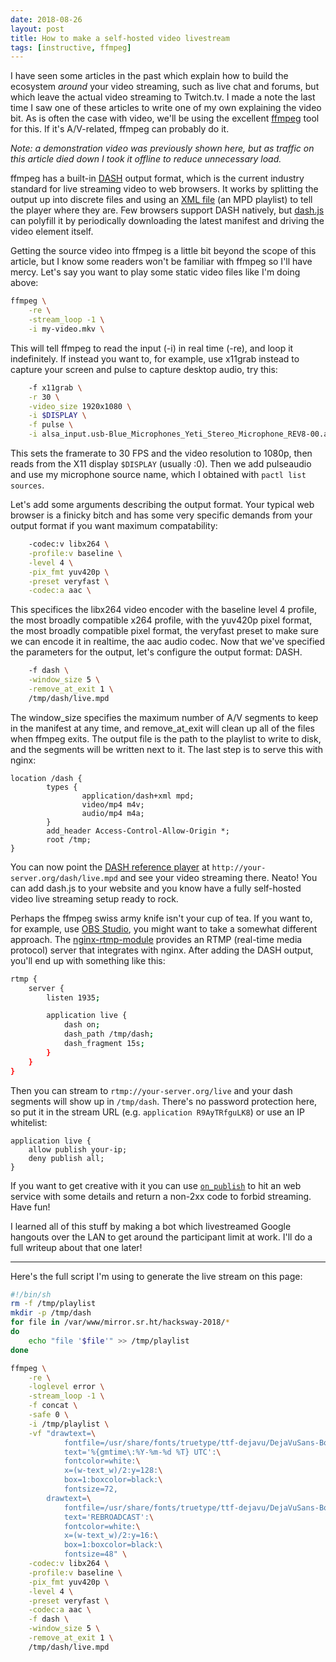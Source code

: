 ```yaml
---
date: 2018-08-26
layout: post
title: How to make a self-hosted video livestream
tags: [instructive, ffmpeg]
---
```


I have seen some articles in the past which explain how to build the ecosystem
*around* your video streaming, such as live chat and forums, but which leave the
actual video streaming to Twitch.tv. I made a note the last time I saw one of
these articles to write one of my own explaining the video bit. As is often the
case with video, we'll be using the excellent [ffmpeg](http://ffmpeg.org/) tool
for this. If it's A/V-related, ffmpeg can probably do it.

*Note: a demonstration video was previously shown here, but as traffic on this
article died down I took it offline to reduce unnecessary load.*

ffmpeg has a built-in [DASH](https://dashif.org/) output format, which is the
current industry standard for live streaming video to web browsers. It works by
splitting the output up into discrete files and using an [XML
file](/dash/live.mpd) (an MPD playlist) to tell the player where they are. Few
browsers support DASH natively, but
[dash.js](https://github.com/Dash-Industry-Forum/dash.js/wiki) can polyfill it
by periodically downloading the latest manifest and driving the video element
itself.

Getting the source video into ffmpeg is a little bit beyond the scope of this
article, but I know some readers won't be familiar with ffmpeg so I'll have
mercy. Let's say you want to play some static video files like I'm doing above:

```sh
ffmpeg \
	-re \
	-stream_loop -1 \
	-i my-video.mkv \
```

This will tell ffmpeg to read the input (-i) in real time (-re), and loop it
indefinitely. If instead you want to, for example, use x11grab instead to
capture your screen and pulse to capture desktop audio, try this:

```sh
    -f x11grab \
    -r 30 \
    -video_size 1920x1080 \
    -i $DISPLAY \
    -f pulse \
    -i alsa_input.usb-Blue_Microphones_Yeti_Stereo_Microphone_REV8-00.analog-stereo
```

This sets the framerate to 30 FPS and the video resolution to 1080p, then reads
from the X11 display `$DISPLAY` (usually :0). Then we add pulseaudio and use my
microphone source name, which I obtained with `pactl list sources`.

Let's add some arguments describing the output format. Your typical web browser
is a finicky bitch and has some very specific demands from your output format if
you want maximum compatability:

```sh
    -codec:v libx264 \
    -profile:v baseline \
    -level 4 \
    -pix_fmt yuv420p \
    -preset veryfast \
    -codec:a aac \
```

This specifices the libx264 video encoder with the baseline level 4 profile, the
most broadly compatible x264 profile, with the yuv420p pixel format, the most
broadly compatible pixel format, the veryfast preset to make sure we can encode
it in realtime, the aac audio codec. Now that we've specified the parameters for
the output, let's configure the output format: DASH.

```sh
	-f dash \
	-window_size 5 \
	-remove_at_exit 1 \
	/tmp/dash/live.mpd
```

The window_size specifies the maximum number of A/V segments to keep in the
manifest at any time, and remove_at_exit will clean up all of the files when
ffmpeg exits. The output file is the path to the playlist to write to disk, and
the segments will be written next to it. The last step is to serve this with
nginx:

```nginx
location /dash {
        types {
                application/dash+xml mpd;
                video/mp4 m4v;
                audio/mp4 m4a;
        }
        add_header Access-Control-Allow-Origin *;
        root /tmp;
}
```

You can now point the [DASH reference
player](http://reference.dashif.org/dash.js/nightly/samples/dash-if-reference-player/index.html)
at `http://your-server.org/dash/live.mpd` and see your video streaming there.
Neato! You can add dash.js to your website and you know have a fully self-hosted
video live streaming setup ready to rock.

Perhaps the ffmpeg swiss army knife isn't your cup of tea. If you want to, for
example, use [OBS Studio](https://obsproject.com/), you might want to take a
somewhat different approach. The
[nginx-rtmp-module](https://github.com/arut/nginx-rtmp-module) provides an RTMP
(real-time media protocol) server that integrates with nginx. After adding
the DASH output, you'll end up with something like this:

```sh
rtmp {
    server {
        listen 1935;

        application live {
            dash on;
            dash_path /tmp/dash;
            dash_fragment 15s;
        }
    }
}
```

Then you can stream to `rtmp://your-server.org/live` and your dash segments
will show up in `/tmp/dash`. There's no password protection here, so put it in
the stream URL (e.g. `application R9AyTRfguLK8`) or use an IP whitelist:

```
application live {
    allow publish your-ip;
    deny publish all;
}
```

If you want to get creative with it you can use
[`on_publish`](https://github.com/arut/nginx-rtmp-module/wiki/Directives#on_publish)
to hit an web service with some details and return a non-2xx code to forbid
streaming. Have fun!

I learned all of this stuff by making a bot which livestreamed Google hangouts
over the LAN to get around the participant limit at work. I'll do a full writeup
about that one later!

---

Here's the full script I'm using to generate the live stream on this
page:

```sh
#!/bin/sh
rm -f /tmp/playlist
mkdir -p /tmp/dash
for file in /var/www/mirror.sr.ht/hacksway-2018/*
do
	echo "file '$file'" >> /tmp/playlist
done

ffmpeg \
	-re \
	-loglevel error \
	-stream_loop -1 \
	-f concat \
	-safe 0 \
	-i /tmp/playlist \
	-vf "drawtext=\
			fontfile=/usr/share/fonts/truetype/ttf-dejavu/DejaVuSans-Bold.ttf:\
			text='%{gmtime\:%Y-%m-%d %T} UTC':\
			fontcolor=white:\
			x=(w-text_w)/2:y=128:\
			box=1:boxcolor=black:\
			fontsize=72,
		drawtext=\
			fontfile=/usr/share/fonts/truetype/ttf-dejavu/DejaVuSans-Bold.ttf:\
			text='REBROADCAST':\
			fontcolor=white:\
			x=(w-text_w)/2:y=16:\
			box=1:boxcolor=black:\
			fontsize=48" \
	-codec:v libx264 \
	-profile:v baseline \
	-pix_fmt yuv420p \
	-level 4 \
	-preset veryfast \
	-codec:a aac \
	-f dash \
	-window_size 5 \
	-remove_at_exit 1 \
	/tmp/dash/live.mpd
```
